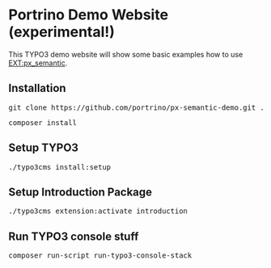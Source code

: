 # Portrino Demo Website (experimental!)

This TYPO3 demo website will show some basic examples how to use [EXT:px_semantic](https://github.com/portrino/px_semantic/).
## Installation

<pre>
git clone https://github.com/portrino/px-semantic-demo.git .
</pre>

<pre>
composer install
</pre>

## Setup TYPO3

<pre>
./typo3cms install:setup
</pre>

## Setup Introduction Package

<pre>
./typo3cms extension:activate introduction
</pre>

## Run TYPO3 console stuff

<pre>
composer run-script run-typo3-console-stack
</pre>